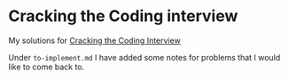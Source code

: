 # Cracking the Coding interview

My solutions for [Cracking the Coding Interview](http://www.crackingthecodinginterview.com/)

Under `to-implement.md` I have added some notes for problems that I would like to come back to.
